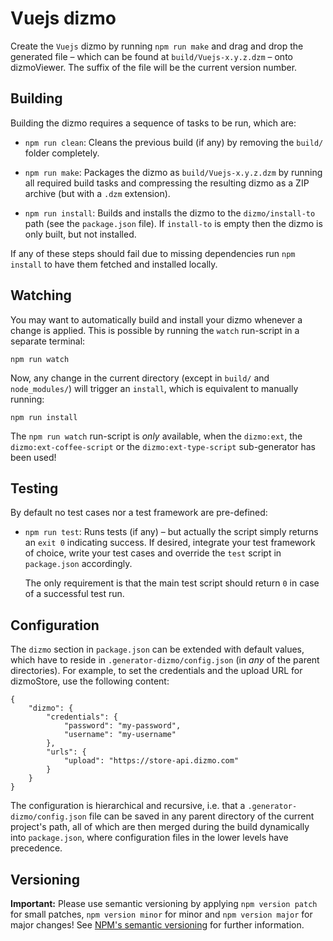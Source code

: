 # Vuejs dizmo

Create the `Vuejs` dizmo by running `npm run make` and drag and drop the generated file &ndash; which can be found at `build/Vuejs-x.y.z.dzm` &ndash; onto dizmoViewer. The suffix of the file will be the current version number.

## Building

Building the dizmo requires a sequence of tasks to be run, which are:

* `npm run clean`: Cleans the previous build (if any) by removing the `build/` folder completely.

* `npm run make`: Packages the dizmo as `build/Vuejs-x.y.z.dzm` by running all required build tasks and compressing the resulting dizmo as a ZIP archive (but with a `.dzm` extension).

* `npm run install`: Builds and installs the dizmo to the `dizmo/install-to` path (see the `package.json` file). If `install-to` is empty then the dizmo is only built, but not installed.

If any of these steps should fail due to missing dependencies run `npm install` to have them fetched and installed locally.

## Watching

You may want to automatically build and install your dizmo whenever a change is applied. This is possible by running the `watch` run-script in a separate terminal:

    npm run watch

Now, any change in the current directory (except in `build/` and `node_modules/`) will trigger an `install`, which is equivalent to manually running:

    npm run install

The `npm run watch` run-script is *only* available, when the `dizmo:ext`, the `dizmo:ext-coffee-script` or the `dizmo:ext-type-script` sub-generator has been used!

## Testing

By default no test cases nor a test framework are pre-defined:

* `npm run test`: Runs tests (if any) &ndash; but actually the script simply returns an `exit 0` indicating success. If desired, integrate your test framework of choice, write your test cases and override the `test` script in `package.json` accordingly.

  The only requirement is that the main test script should return `0` in case of a successful test run.

## Configuration

The `dizmo` section in `package.json` can be extended with default values, which have to reside in `.generator-dizmo/config.json` (in *any* of the parent directories). For example, to set the credentials and the upload URL for dizmoStore, use the following content:

    {
        "dizmo": {
            "credentials": {
                "password": "my-password",
                "username": "my-username"
            },
            "urls": {
                "upload": "https://store-api.dizmo.com"
            }
        }
    }

The configuration is hierarchical and recursive, i.e. that a `.generator-dizmo/config.json` file can be saved in any parent directory of the current project's path, all of which are then merged during the build dynamically into `package.json`, where configuration files in the lower levels have precedence.

## Versioning

**Important:** Please use semantic versioning by applying `npm version patch` for small patches, `npm version minor` for minor and `npm version major` for major changes! See [NPM's semantic versioning](https://docs.npmjs.com/getting-started/semantic-versioning) for further information.
